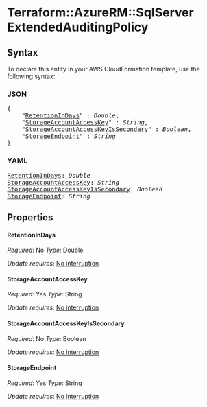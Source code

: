 # Terraform::AzureRM::SqlServer ExtendedAuditingPolicy

## Syntax

To declare this entity in your AWS CloudFormation template, use the following syntax:

### JSON

<pre>
{
    "<a href="#retentionindays" title="RetentionInDays">RetentionInDays</a>" : <i>Double</i>,
    "<a href="#storageaccountaccesskey" title="StorageAccountAccessKey">StorageAccountAccessKey</a>" : <i>String</i>,
    "<a href="#storageaccountaccesskeyissecondary" title="StorageAccountAccessKeyIsSecondary">StorageAccountAccessKeyIsSecondary</a>" : <i>Boolean</i>,
    "<a href="#storageendpoint" title="StorageEndpoint">StorageEndpoint</a>" : <i>String</i>
}
</pre>

### YAML

<pre>
<a href="#retentionindays" title="RetentionInDays">RetentionInDays</a>: <i>Double</i>
<a href="#storageaccountaccesskey" title="StorageAccountAccessKey">StorageAccountAccessKey</a>: <i>String</i>
<a href="#storageaccountaccesskeyissecondary" title="StorageAccountAccessKeyIsSecondary">StorageAccountAccessKeyIsSecondary</a>: <i>Boolean</i>
<a href="#storageendpoint" title="StorageEndpoint">StorageEndpoint</a>: <i>String</i>
</pre>

## Properties

#### RetentionInDays

_Required_: No
_Type_: Double

_Update requires_: [No interruption](https://docs.aws.amazon.com/AWSCloudFormation/latest/UserGuide/using-cfn-updating-stacks-update-behaviors.html#update-no-interrupt)

#### StorageAccountAccessKey

_Required_: Yes
_Type_: String

_Update requires_: [No interruption](https://docs.aws.amazon.com/AWSCloudFormation/latest/UserGuide/using-cfn-updating-stacks-update-behaviors.html#update-no-interrupt)

#### StorageAccountAccessKeyIsSecondary

_Required_: No
_Type_: Boolean

_Update requires_: [No interruption](https://docs.aws.amazon.com/AWSCloudFormation/latest/UserGuide/using-cfn-updating-stacks-update-behaviors.html#update-no-interrupt)

#### StorageEndpoint

_Required_: Yes
_Type_: String

_Update requires_: [No interruption](https://docs.aws.amazon.com/AWSCloudFormation/latest/UserGuide/using-cfn-updating-stacks-update-behaviors.html#update-no-interrupt)

